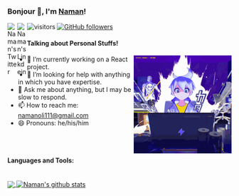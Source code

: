 ### Bonjour 👋, I'm [Naman](https://namanoli.wordpress.com/)!

<a href="https://twitter.com/Oli_Naman">
  <img align="left" alt="Naman's Twitter" width="22px" src="https://cdn.jsdelivr.net/npm/simple-icons@v3/icons/twitter.svg" />
</a>
<a href="https://www.linkedin.com/in/naman-oli-01627518b/">
  <img align="left" alt="Naman's Linkdein" width="22px" src="https://cdn.jsdelivr.net/npm/simple-icons@v3/icons/linkedin.svg" />
</a>

![visitors](https://visitor-badge.laobi.icu/badge?page_id=NamanOli.NamanOli)
[![GitHub followers](https://img.shields.io/github/followers/NamanOli.svg?style=social&label=Follow)](https://github.com/NamanOli?tab=followers)

#### Talking about Personal Stuffs!

<img src='media.gif' align='right'>

- 🔭 I’m currently working on a React project.
- 🤔 I’m looking for help with anything in which you have expertise.
- 💬 Ask me about anything, but I may be slow to respond.
- 📫 How to reach me: namanoli111@gmail.com
- 😄 Pronouns: he/his/him

</br>

<br>

#### Languages and Tools:


<br>
<a href="https://github.com/NamanOli">
  <img align="center" src="https://github-readme-stats.vercel.app/api/top-langs/?username=NamanOli&theme=dark&hide_langs_below=1" height="220px"/>
</a>
<a href="https://github.com/NamanOli">
 <img align="center" src="https://github-readme-stats.vercel.app/api?username=NamanOli&show_icons=true&theme=dark&line_height=27" alt="Naman's github stats" height="220px" />
</a>


